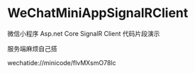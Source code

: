# WeChatMiniAppSignalRClient
微信小程序 Asp.net Core SignalR Client 代码片段演示

服务端麻烦自己搭

wechatide://minicode/flvMXsmO78lc
